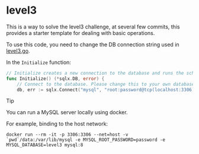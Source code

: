# level3

This is a way to solve the level3 challenge, at several few commits, this provides a starter template for dealing with basic operations.

To use this code, you need to change the DB connection string used in [level3.go](./level3.go).

In the `Initialize` function:

```go
// Initialize creates a new connection to the database and runs the schema.
func Initialize() (*sqlx.DB, error) {
	// Connect to the database. Please change this to your own database.
	db, err := sqlx.Connect("mysql", "root:password@tcp(localhost:3306)/level3?multiStatements=true")
```

> [!TIP]
> You can run a MySQL server locally using docker.
>
> For example, binding to the host network:
>
> ```console
> docker run --rm -it -p 3306:3306 --net=host -v `pwd`/data:/var/lib/mysql -e MYSQL_ROOT_PASSWORD=password -e MYSQL_DATABASE=level3 mysql:8
> ```
